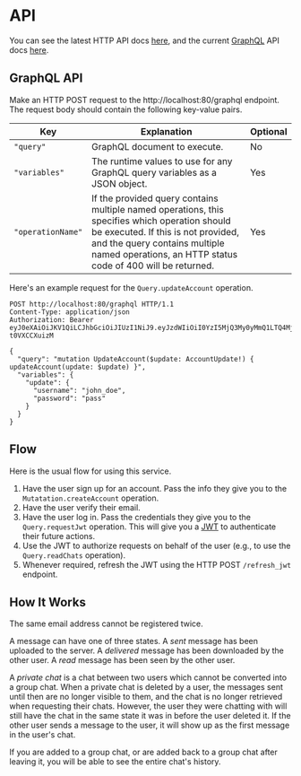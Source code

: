 # API

You can see the latest HTTP API docs [here](https://neelkamath.github.io/omni-chat/redoc-static.html), and the current [GraphQL](http://graphql.org) API docs [here](../src/main/resources/schema.graphql).

## GraphQL API

Make an HTTP POST request to the http://localhost:80/graphql endpoint. The request body should contain the following key-value pairs.

|Key|Explanation|Optional|
|---|---|---|
|`"query"`|GraphQL document to execute.|No|
|`"variables"`|The runtime values to use for any GraphQL query variables as a JSON object.|Yes|
|`"operationName"`|If the provided query contains multiple named operations, this specifies which operation should be executed. If this is not provided, and the query contains multiple named operations, an HTTP status code of 400 will be returned.|Yes|

Here's an example request for the `Query.updateAccount` operation.

```http request
POST http://localhost:80/graphql HTTP/1.1
Content-Type: application/json
Authorization: Bearer eyJ0eXAiOiJKV1QiLCJhbGciOiJIUzI1NiJ9.eyJzdWIiOiI0YzI5MjQ3My0yMmQ1LTQ4MjUtOGYzNS0xYWNhNDZjMGNmNTYiLCJhdWQiOiJvbW5pLWNoYXQiLCJpc3MiOiJodHRwOi8vYXV0aDo4MDgwIiwiZXhwIjoxNTg3NzA5OTQ4fQ.w_t9fGjYj_Nw569xG92NCEjmzZC95NP-t0VXCCXuizM

{
  "query": "mutation UpdateAccount($update: AccountUpdate!) { updateAccount(update: $update) }",
  "variables": {
    "update": {
      "username": "john_doe",
      "password": "pass"
    }
  }
}
```

## Flow

Here is the usual flow for using this service.
1. Have the user sign up for an account. Pass the info they give you to the `Mutatation.createAccount` operation.
1. Have the user verify their email.
1. Have the user log in. Pass the credentials they give you to the `Query.requestJwt` operation. This will give you a [JWT](https://jwt.io/) to authenticate their
  future actions.
1. Use the JWT to authorize requests on behalf of the user (e.g., to use the `Query.readChats` operation).
1. Whenever required, refresh the JWT using the HTTP POST `/refresh_jwt` endpoint.

## How It Works

The same email address cannot be registered twice.

A message can have one of three states. A _sent_ message has been uploaded to the server. A _delivered_ message has
been downloaded by the other user. A _read_ message has been seen by the other user.

A _private chat_ is a chat between two users which cannot be converted into a group chat. When a private chat is
deleted by a user, the messages sent until then are no longer visible to them, and the chat is no longer retrieved
when requesting their chats. However, the user they were chatting with will still have the chat in the same state it
was in before the user deleted it. If the other user sends a message to the user, it will show up as the first
message in the user's chat.

If you are added to a group chat, or are added back to a group chat after leaving it, you will be able to see the
entire chat's history.